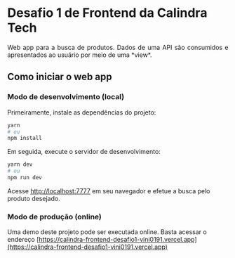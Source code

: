 # Desafio 1 de Frontend da Calindra Tech

<p align="justify">
Web app para a busca de produtos. Dados de uma API são consumidos e apresentados ao usuário por meio de uma *view*.</p>

## Como iniciar o web app

### Modo de desenvolvimento (local)

Primeiramente, instale as dependências do projeto:

```bash
yarn
# ou
npm install
```

Em seguida, execute o servidor de desenvolvimento:

```bash
yarn dev
# ou
npm run dev
```

Acesse [http://localhost:7777](http://localhost:7777) em seu navegador e efetue a busca pelo produto desejado.

### Modo de produção (online)

Uma demo deste projeto pode ser executada online. Basta acessar o endereço [https://calindra-frontend-desafio1-vini0191.vercel.app](https://calindra-frontend-desafio1-vini0191.vercel.app)
